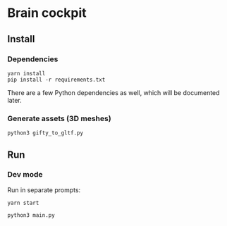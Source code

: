 # Brain cockpit

## Install

### Dependencies

```
yarn install
pip install -r requirements.txt
```

There are a few Python dependencies as well, which will be documented later.

### Generate assets (3D meshes)

```
python3 gifty_to_gltf.py
```

## Run

### Dev mode

Run in separate prompts:

```
yarn start
```

```
python3 main.py
```
